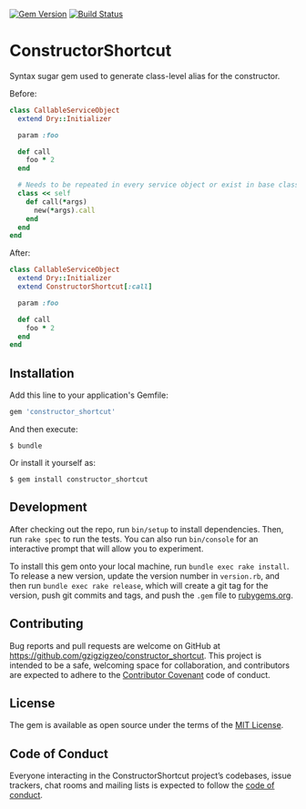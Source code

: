 [![Gem Version](https://badge.fury.io/rb/mobius-client.svg)](https://badge.fury.io/rb/constructor_shortcut)
[![Build Status](https://travis-ci.org/mobius-network/mobius-client-ruby.svg?branch=master)](https://travis-ci.org/gzigzigzeo/constructor_shortcut)

# ConstructorShortcut

Syntax sugar gem used to generate class-level alias for the constructor.

Before:

```ruby
class CallableServiceObject
  extend Dry::Initializer

  param :foo

  def call
    foo * 2
  end

  # Needs to be repeated in every service object or exist in base class of all hierarchies
  class << self
    def call(*args)
      new(*args).call
    end
  end
end
```

After:

```ruby
class CallableServiceObject
  extend Dry::Initializer
  extend ConstructorShortcut[:call]

  param :foo

  def call
    foo * 2
  end
end
```

## Installation

Add this line to your application's Gemfile:

```ruby
gem 'constructor_shortcut'
```

And then execute:

    $ bundle

Or install it yourself as:

    $ gem install constructor_shortcut

## Development

After checking out the repo, run `bin/setup` to install dependencies. Then, run `rake spec` to run the tests. You can also run `bin/console` for an interactive prompt that will allow you to experiment.

To install this gem onto your local machine, run `bundle exec rake install`. To release a new version, update the version number in `version.rb`, and then run `bundle exec rake release`, which will create a git tag for the version, push git commits and tags, and push the `.gem` file to [rubygems.org](https://rubygems.org).

## Contributing

Bug reports and pull requests are welcome on GitHub at https://github.com/gzigzigzeo/constructor_shortcut. This project is intended to be a safe, welcoming space for collaboration, and contributors are expected to adhere to the [Contributor Covenant](http://contributor-covenant.org) code of conduct.

## License

The gem is available as open source under the terms of the [MIT License](https://opensource.org/licenses/MIT).

## Code of Conduct

Everyone interacting in the ConstructorShortcut project’s codebases, issue trackers, chat rooms and mailing lists is expected to follow the [code of conduct](https://github.com/gzigzigzeo/constructor_shortcut/blob/master/CODE_OF_CONDUCT.md).
